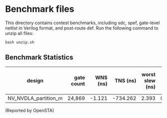 # Benchmark files
This directory contains contest benchmarks, including sdc, spef, gate-level netlist in Verilog format, and post-route def. Run the following command to unzip all files:
```
bash unzip.sh
```
## Benchmark Statistics
|        design        |   gate count   |    WNS (ns)   |    TNS (ns)   |worst slew (ns)|max load C (pF)| total leakage (uW)|
|:--------------------:|---------------:|--------------:|--------------:|--------------:|--------------:|--------------:|
| NV_NVDLA_partition_m | 24,869| -1.121| -734.262| 2.393| 0.381| 2.404|

(Reported by OpenSTA)

